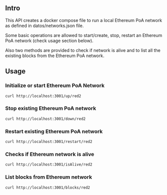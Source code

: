 ## Intro

This API creates a docker compose file to run a local Ethereum PoA network as defined in datos/networks.json file. 

Some basic operations are allowed to start/create, stop, restart an Ethereum PoA network (check usage section below).

Also two methods are provided to check if network is alive and to list all the existing blocks from the Ethereum PoA network.

## Usage

### Initialize or start Ethereum PoA Network
```
curl http://localhost:3001/up/red2
```
### Stop existing Ethereum PoA network
```
curl http://localhost:3001/down/red2
```
### Restart existing Ethereum PoA network
```
curl http://localhost:3001/restart/red2
```
### Checks if Ethereum network is alive
```
curl http://localhost:3001/isAlive/red2
```
### List blocks from Ethereum network
```
curl http://localhost:3001/blocks/red2
```